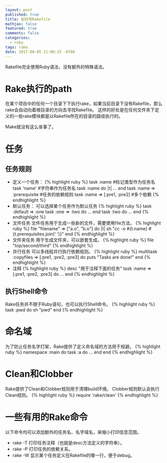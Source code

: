 ```yaml
---
layout: post
published: true
title: 如何写Rakefile
mathjax: false
featured: true
comments: false
categories: 
  - ruby
tags: rake
date: 2017-08-05 21:00:15 -0700
---
```


Rakefile完全使用Ruby语法，没有额外的特殊语法。

# Rake执行的path
在某个项目中的任何一个目录下下执行rake，如果当前目录下没有Rakefile，那么rake会自动向着根目录的方向去寻找Rakefile。
这样的好处是在任何文件夹下定义的一些rake模块都是以Rakefile所在的目录的路径执行的。

Make就没有这么省事了。

# 任务
## 任务规则
- 定义一个任务：
  {% highlight ruby %}
  task :name #标记类型作为任务名
  task 'name' #字符串作为任务名
  task :name do |t|
  ...
  end
  task :name => :prerequisite #任务的依赖规则
  task :name => [:pre1, :pre2] #多个依赖
  {% endhighlight %}
- 默认任务：
  可以选择某个任务作为默认任务
  {% highlight ruby %}
  task :default => :one
  task :one => :two do
  ...
  end
  task :two do
  ...
  end
  {% endhighlight %}
- 文件任务
  文件任务用于生成一些新的文件，需要使用file方法。
  {% highlight ruby %}
  file "filename" => ["a.o", "b.o"] do |t|
  sh "cc -o #{t.name} #{t.prerequisites.join(' ')}"
  end
  {% endhighlight %}
- 文件夹任务
  用于生成文件夹，可以嵌套生成。
  {% highlight ruby %}
  file "top/second/third"
  {% endhighlight %}
- 并行任务
  可以多线程并行执行依赖规则。
  {% highlight ruby %}
  multitask :copyfiles => [:pre1, :pre2, :pre3] do
  puts "Tasks are done!"
  end
  {% endhighlight %}
- 注释
  {% highlight ruby %}
  desc "用于注释下面的任务"
  task :name => [:pre1, :pre2, :pre3] do
  ...
  end
  {% endhighlight %}

## 执行Shell命令
Rake任务并不限于Ruby语句，也可以执行Shell命令。
{% highlight ruby %}
task :pwd do
  sh "pwd"
end
{% endhighlight %}

# 命名域
为了防止任务名字打架，Rake提供了定义命名域的方法用于规避。
{% highlight ruby %}
namespace :main do
  task :a do
    ...
  end
end
{% endhighlight %}

# Clean和Clobber
Rake提供了Clean和Clobber规则用于清理build环境。
Clobber规则默认会执行Clean规则。
{% highlight ruby %}
require 'rake/clean'
{% endhighlight %}

# 一些有用的Rake命令
以下命令均可以添加额外的任务名、名字域名，来缩小打印信息范围。
- rake -T
  打印任务注释（也就是desc方法定义的字符串）。
- rake -P
  打印任务的依赖关系。
- rake -W
  显示某个任务定义在Rakefile的哪一行，便于debug。
